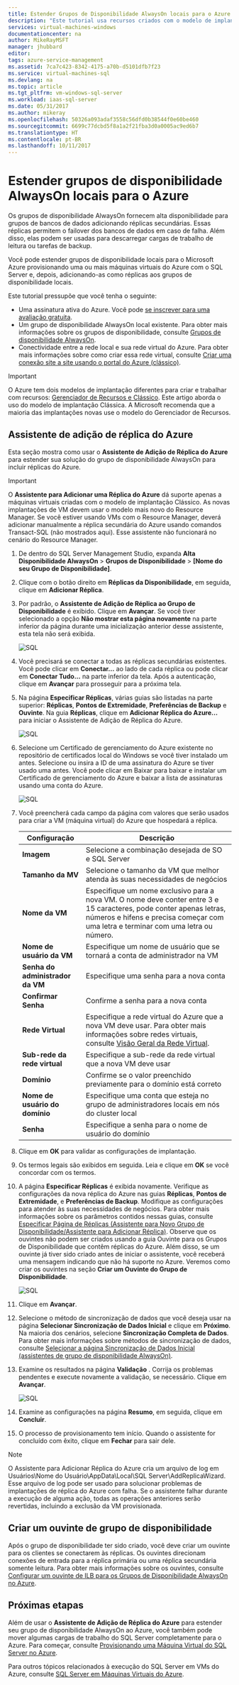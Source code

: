 ```yaml
---
title: Estender Grupos de Disponibilidade AlwaysOn locais para o Azure | Microsoft Docs
description: "Este tutorial usa recursos criados com o modelo de implantação clássico e descreve como usar o assistente de Adição de Réplica no SSMS (SQL Server Management Studio) para adicionar uma réplica do grupo de disponibilidade AlwaysOn ao Azure."
services: virtual-machines-windows
documentationcenter: na
author: MikeRayMSFT
manager: jhubbard
editor: 
tags: azure-service-management
ms.assetid: 7ca7c423-8342-4175-a70b-d5101dfb7f23
ms.service: virtual-machines-sql
ms.devlang: na
ms.topic: article
ms.tgt_pltfrm: vm-windows-sql-server
ms.workload: iaas-sql-server
ms.date: 05/31/2017
ms.author: mikeray
ms.openlocfilehash: 50326a093adaf3558c56dfd0b38544f0e60be460
ms.sourcegitcommit: 6699c77dcbd5f8a1a2f21fba3d0a0005ac9ed6b7
ms.translationtype: HT
ms.contentlocale: pt-BR
ms.lasthandoff: 10/11/2017
---
```

# <a name="extend-on-premises-always-on-availability-groups-to-azure"></a>Estender grupos de disponibilidade AlwaysOn locais para o Azure
Os grupos de disponibilidade AlwaysOn fornecem alta disponibilidade para grupos de bancos de dados adicionando réplicas secundárias. Essas réplicas permitem o failover dos bancos de dados em caso de falha. Além disso, elas podem ser usadas para descarregar cargas de trabalho de leitura ou tarefas de backup.

Você pode estender grupos de disponibilidade locais para o Microsoft Azure provisionando uma ou mais máquinas virtuais do Azure com o SQL Server e, depois, adicionando-as como réplicas aos grupos de disponibilidade locais.

Este tutorial pressupõe que você tenha o seguinte:

* Uma assinatura ativa do Azure. Você pode [se inscrever para uma avaliação gratuita](https://azure.microsoft.com/pricing/free-trial/).
* Um grupo de disponibilidade AlwaysOn local existente. Para obter mais informações sobre os grupos de disponibilidade, consulte [Grupos de disponibilidade AlwaysOn](https://msdn.microsoft.com/library/hh510230.aspx).
* Conectividade entre a rede local e sua rede virtual do Azure. Para obter mais informações sobre como criar essa rede virtual, consulte [Criar uma conexão site a site usando o portal do Azure (clássico)](../../../vpn-gateway/vpn-gateway-howto-site-to-site-classic-portal.md).

> [!IMPORTANT] 
> O Azure tem dois modelos de implantação diferentes para criar e trabalhar com recursos: [Gerenciador de Recursos e Clássico](../../../azure-resource-manager/resource-manager-deployment-model.md). Este artigo aborda o uso do modelo de implantação Clássica. A Microsoft recomenda que a maioria das implantações novas use o modelo do Gerenciador de Recursos.

## <a name="add-azure-replica-wizard"></a>Assistente de adição de réplica do Azure
Esta seção mostra como usar o **Assistente de Adição de Réplica do Azure** para estender sua solução do grupo de disponibilidade AlwaysOn para incluir réplicas do Azure.

> [!IMPORTANT]
> O **Assistente para Adicionar uma Réplica do Azure** dá suporte apenas a máquinas virtuais criadas com o modelo de implantação Clássico. As novas implantações de VM devem usar o modelo mais novo do Resource Manager. Se você estiver usando VMs com o Resource Manager, deverá adicionar manualmente a réplica secundária do Azure usando comandos Transact-SQL (não mostrados aqui). Esse assistente não funcionará no cenário do Resource Manager.

1. De dentro do SQL Server Management Studio, expanda **Alta Disponibilidade AlwaysOn** > **Grupos de Disponibilidade** > **[Nome do seu Grupo de Disponibilidade]**.
2. Clique com o botão direito em **Réplicas da Disponibilidade**, em seguida, clique em **Adicionar Réplica**.
3. Por padrão, o **Assistente de Adição de Réplica ao Grupo de Disponibilidade** é exibido. Clique em **Avançar**.  Se você tiver selecionado a opção **Não mostrar esta página novamente** na parte inferior da página durante uma inicialização anterior desse assistente, esta tela não será exibida.
   
    ![SQL](./media/virtual-machines-windows-classic-sql-onprem-availability/IC742861.png)
4. Você precisará se conectar a todas as réplicas secundárias existentes. Você pode clicar em **Conectar...** ao lado de cada réplica ou pode clicar em **Conectar Tudo...** na parte inferior da tela. Após a autenticação, clique em **Avançar** para prosseguir para a próxima tela.
5. Na página **Especificar Réplicas**, várias guias são listadas na parte superior: **Réplicas**, **Pontos de Extremidade**, **Preferências de Backup** e **Ouvinte**. Na guia **Réplicas**, clique em **Adicionar Réplica do Azure...** para iniciar o Assistente de Adição de Réplica do Azure.
   
    ![SQL](./media/virtual-machines-windows-classic-sql-onprem-availability/IC742863.png)
6. Selecione um Certificado de gerenciamento do Azure existente no repositório de certificados local do Windows se você tiver instalado um antes. Selecione ou insira a ID de uma assinatura do Azure se tiver usado uma antes. Você pode clicar em Baixar para baixar e instalar um Certificado de gerenciamento do Azure e baixar a lista de assinaturas usando uma conta do Azure.
   
    ![SQL](./media/virtual-machines-windows-classic-sql-onprem-availability/IC742864.png)
7. Você preencherá cada campo da página com valores que serão usados para criar a VM (máquina virtual) do Azure que hospedará a réplica.
   
   | Configuração | Descrição |
   | --- | --- |
   | **Imagem** |Selecione a combinação desejada de SO e SQL Server |
   | **Tamanho da MV** |Selecione o tamanho da VM que melhor atenda às suas necessidades de negócios |
   | **Nome da VM** |Especifique um nome exclusivo para a nova VM. O nome deve conter entre 3 e 15 caracteres, pode conter apenas letras, números e hifens e precisa começar com uma letra e terminar com uma letra ou número. |
   | **Nome de usuário da VM** |Especifique um nome de usuário que se tornará a conta de administrador na VM |
   | **Senha do administrador da VM** |Especifique uma senha para a nova conta |
   | **Confirmar Senha** |Confirme a senha para a nova conta |
   | **Rede Virtual** |Especifique a rede virtual do Azure que a nova VM deve usar. Para obter mais informações sobre redes virtuais, consulte [Visão Geral da Rede Virtual](../../../virtual-network/virtual-networks-overview.md). |
   | **Sub-rede da rede virtual** |Especifique a sub-rede da rede virtual que a nova VM deve usar |
   | **Domínio** |Confirme se o valor preenchido previamente para o domínio está correto |
   | **Nome de usuário do domínio** |Especifique uma conta que esteja no grupo de administradores locais em nós do cluster local |
   | **Senha** |Especifique a senha para o nome de usuário do domínio |
8. Clique em **OK** para validar as configurações de implantação.
9. Os termos legais são exibidos em seguida. Leia e clique em **OK** se você concordar com os termos.
10. A página **Especificar Réplicas** é exibida novamente. Verifique as configurações da nova réplica do Azure nas guias **Réplicas**, **Pontos de Extremidade**, e **Preferências de Backup**. Modifique as configurações para atender às suas necessidades de negócios.  Para obter mais informações sobre os parâmetros contidos nessas guias, consulte [Especificar Página de Réplicas (Assistente para Novo Grupo de Disponibilidade/Assistente para Adicionar Réplica)](https://msdn.microsoft.com/library/hh213088.aspx). Observe que os ouvintes não podem ser criados usando a guia Ouvinte para os Grupos de Disponibilidade que contêm réplicas do Azure. Além disso, se um ouvinte já tiver sido criado antes de iniciar o assistente, você receberá uma mensagem indicando que não há suporte no Azure. Veremos como criar os ouvintes na seção **Criar um Ouvinte do Grupo de Disponibilidade**.
    
     ![SQL](./media/virtual-machines-windows-classic-sql-onprem-availability/IC742865.png)
11. Clique em **Avançar**.
12. Selecione o método de sincronização de dados que você deseja usar na página **Selecionar Sincronização de Dados Inicial** e clique em **Próximo**. Na maioria dos cenários, selecione **Sincronização Completa de Dados**. Para obter mais informações sobre métodos de sincronização de dados, consulte [Selecionar a página Sincronização de Dados Inicial (assistentes de grupo de disponibilidade AlwaysOn)](https://msdn.microsoft.com/library/hh231021.aspx).
13. Examine os resultados na página **Validação** . Corrija os problemas pendentes e execute novamente a validação, se necessário. Clique em **Avançar**.
    
     ![SQL](./media/virtual-machines-windows-classic-sql-onprem-availability/IC742866.png)
14. Examine as configurações na página **Resumo**, em seguida, clique em **Concluir**.
15. O processo de provisionamento tem início. Quando o assistente for concluído com êxito, clique em **Fechar** para sair dele.

> [!NOTE]
> O Assistente para Adicionar Réplica do Azure cria um arquivo de log em Usuários\Nome do Usuário\AppData\Local\SQL Server\AddReplicaWizard. Esse arquivo de log pode ser usado para solucionar problemas de implantações de réplica do Azure com falha. Se o assistente falhar durante a execução de alguma ação, todas as operações anteriores serão revertidas, incluindo a exclusão da VM provisionada.
> 
> 

## <a name="create-an-availability-group-listener"></a>Criar um ouvinte de grupo de disponibilidade
Após o grupo de disponibilidade ter sido criado, você deve criar um ouvinte para os clientes se conectarem às réplicas. Os ouvintes direcionam conexões de entrada para a réplica primária ou uma réplica secundária somente leitura. Para obter mais informações sobre os ouvintes, consulte [Configurar um ouvinte de ILB para os Grupos de Disponibilidade AlwaysOn no Azure](../classic/ps-sql-int-listener.md).

## <a name="next-steps"></a>Próximas etapas
Além de usar o **Assistente de Adição de Réplica do Azure** para estender seu grupo de disponibilidade AlwaysOn ao Azure, você também pode mover algumas cargas de trabalho do SQL Server completamente para o Azure. Para começar, consulte [Provisionando uma Máquina Virtual do SQL Server no Azure](../sql/virtual-machines-windows-portal-sql-server-provision.md).

Para outros tópicos relacionados à execução do SQL Server em VMs do Azure, consulte [SQL Server em Máquinas Virtuais do Azure](../sql/virtual-machines-windows-sql-server-iaas-overview.md).

